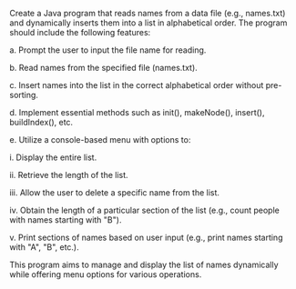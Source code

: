 Create a Java program that reads names from a data file (e.g., names.txt) and dynamically inserts them into a list in alphabetical order. The program should include the following features:

a. Prompt the user to input the file name for reading.

b. Read names from the specified file (names.txt).

c. Insert names into the list in the correct alphabetical order without pre-sorting.

d. Implement essential methods such as init(), makeNode(), insert(), buildIndex(), etc.

e. Utilize a console-based menu with options to:

i. Display the entire list.

ii. Retrieve the length of the list.

iii. Allow the user to delete a specific name from the list.

iv. Obtain the length of a particular section of the list (e.g., count people with names starting with "B").

v. Print sections of names based on user input (e.g., print names starting with "A", "B", etc.).

This program aims to manage and display the list of names dynamically while offering menu options for various operations.
